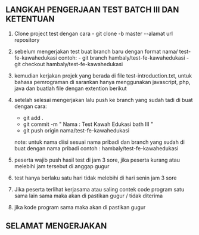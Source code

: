 ## LANGKAH PENGERJAAN TEST BATCH III DAN KETENTUAN

1. Clone project test dengan cara - git clone -b master --alamat url repository
2. sebelum mengerjakan test  buat branch baru dengan format nama/       test-fe-kawahedukasi contoh: 
        - git branch hambaly/test-fe-kawahedukasi
        - git checkout hambaly/test-fe-kawahedukasi
3. kemudian kerjakan projek yang berada di file test-introduction.txt, untuk bahasa pemrograman di sarankan hanya menggunakan javascript, php, java dan buatlah file dengan extention berikut
4. setelah selesai mengerjakan lalu push ke branch yang sudah tadi di buat dengan cara: 
    - git add .
    - git commit -m " Nama : Test Kawah Edukasi bath III "
    - git push origin nama/test-fe-kawahedukasi

    note: untuk nama diisi sesuai nama pribadi dan branch yang sudah di buat dengan nama pribadi contoh : hambaly/test-fe-kawahedukasi
5. peserta wajib push hasil test di jam 3 sore, jika peserta kurang atau melebihi jam tersebut di anggap gugur
6. test hanya berlaku satu hari tidak melebihi di hari senin jam 3 sore
7. Jika peserta terlihat kerjasama atau saling contek code program satu sama lain sama maka akan di pastikan gugur / tidak diterima
8. jika kode program sama maka akan di pastikan gugur


## SELAMAT MENGERJAKAN